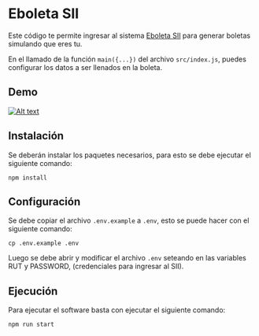 # Eboleta SII

Este código te permite ingresar al sistema [Eboleta SII](https://eboleta.sii.cl) para generar boletas simulando que eres tu.

En el llamado de la función `main({...})` del archivo `src/index.js`, puedes configurar los datos a ser llenados en la boleta.

## Demo

[![Alt text](https://i.ytimg.com/an_webp/sFmf94rA19U/mqdefault_6s.webp?du=3000&sqp=CM7FwLsG&rs=AOn4CLDg7WBZ7V4yFsfxdGd8Bf5PV8pN3A)](https://youtu.be/jWhUYQPx2sU)

## Instalación

Se deberán instalar los paquetes necesarios, para esto se debe ejecutar el siguiente comando:

```cli
npm install
```

## Configuración

Se debe copiar el archivo `.env.example` a `.env`, esto se puede hacer con el siguiente comando:

```cli
cp .env.example .env
```

Luego se debe abrir y modificar el archivo `.env` seteando en las variables RUT y PASSWORD, (credenciales para ingresar al SII).

## Ejecución

Para ejecutar el software basta con ejecutar el siguiente comando:

```cli
npm run start
```
